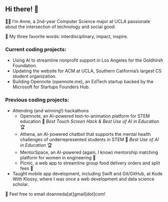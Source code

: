 ## Hi there! 💫

👩‍💻 I’m Anne, a 2nd-year Computer Science major at UCLA passionate about the intersection of technology and social good.

🌌 My three favorite words: interdisciplinary, impact, inspire.

### Current coding projects:
 - Using AI to streamline nonprofit support in Los Angeles for the Goldhirsh Foundation.
 - Updating the website for ACM at UCLA, Southern California’s largest CS student organization.
 - Building Opennote (opennote.me), an EdTech startup backed by the Microsoft for Startups Founders Hub.


### Previous coding projects:
- Attending (and winning!) hackathons
  - Opennote, an AI-powered text-to-animation platform for STEM education 🌱 _Best Touch Screen Hack & Best Use of AI in Education_ 🏆
  - Athena, an AI-powered chatbot that supports the mental health challenges of underrepresented students in STEM 💟 _Best Use of AI in Education_ 🏆
  - MentorSpace, an AI-powered (again, I know) mentorship matching platform for women in engineering 🚀
  - Picnic, a web app to streamline group food delivery orders and split fees 🧺
- Taught mobile app development, including Swift and Git/GitHub, at Kode With Klossy, where I was once a web development and data science scholar.

📩 Feel free to email doanneda[at]gmail[dot]com!

<!--
**doanneda/doanneda** is a ✨ _special_ ✨ repository because its `README.md` (this file) appears on your GitHub profile.

Here are some ideas to get you started:

- 🔭 I’m currently working on ...
- 🌱 I’m currently learning ...
- 👯 I’m looking to collaborate on ...
- 🤔 I’m looking for help with ...
- 💬 Ask me about ...
- 📫 How to reach me: ...
- 😄 Pronouns: ...
- ⚡ Fun fact: ...
-->
